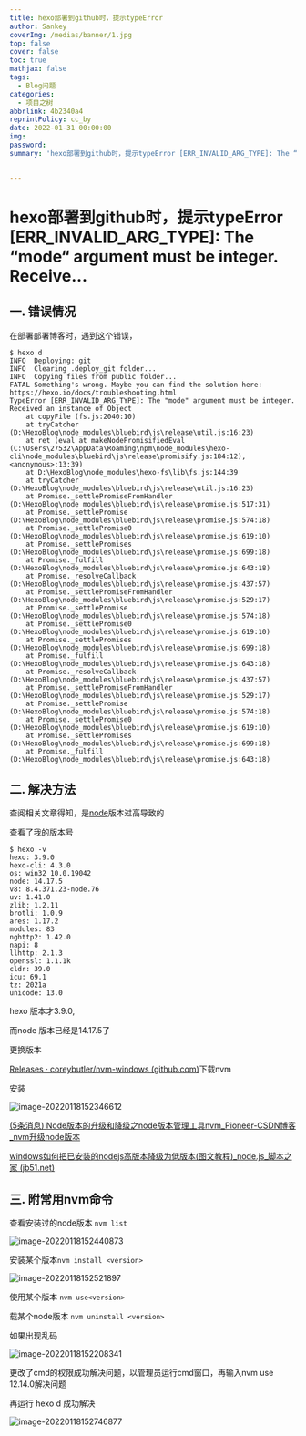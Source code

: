 ```yaml
---
title: hexo部署到github时，提示typeError
author: Sankey
coverImg: /medias/banner/1.jpg
top: false
cover: false
toc: true
mathjax: false
tags:
  - Blog问题
categories:
  - 项目之树
abbrlink: 4b2340a4
reprintPolicy: cc_by
date: 2022-01-31 00:00:00
img:
password:
summary: 'hexo部署到github时，提示typeError [ERR_INVALID_ARG_TYPE]: The “mode“ argument must be integer. Receive... '


---
```




# hexo部署到github时，提示typeError [ERR_INVALID_ARG_TYPE]: The “mode“ argument must be integer. Receive...

## 一. 错误情况

在部署部署博客时，遇到这个错误，

```
$ hexo d
INFO  Deploying: git
INFO  Clearing .deploy_git folder...
INFO  Copying files from public folder...
FATAL Something's wrong. Maybe you can find the solution here: https://hexo.io/docs/troubleshooting.html
TypeError [ERR_INVALID_ARG_TYPE]: The "mode" argument must be integer. Received an instance of Object
    at copyFile (fs.js:2040:10)
    at tryCatcher (D:\HexoBlog\node_modules\bluebird\js\release\util.js:16:23)
    at ret (eval at makeNodePromisifiedEval (C:\Users\27532\AppData\Roaming\npm\node_modules\hexo-cli\node_modules\bluebird\js\release\promisify.js:184:12), <anonymous>:13:39)
    at D:\HexoBlog\node_modules\hexo-fs\lib\fs.js:144:39
    at tryCatcher (D:\HexoBlog\node_modules\bluebird\js\release\util.js:16:23)
    at Promise._settlePromiseFromHandler (D:\HexoBlog\node_modules\bluebird\js\release\promise.js:517:31)
    at Promise._settlePromise (D:\HexoBlog\node_modules\bluebird\js\release\promise.js:574:18)
    at Promise._settlePromise0 (D:\HexoBlog\node_modules\bluebird\js\release\promise.js:619:10)
    at Promise._settlePromises (D:\HexoBlog\node_modules\bluebird\js\release\promise.js:699:18)
    at Promise._fulfill (D:\HexoBlog\node_modules\bluebird\js\release\promise.js:643:18)
    at Promise._resolveCallback (D:\HexoBlog\node_modules\bluebird\js\release\promise.js:437:57)
    at Promise._settlePromiseFromHandler (D:\HexoBlog\node_modules\bluebird\js\release\promise.js:529:17)
    at Promise._settlePromise (D:\HexoBlog\node_modules\bluebird\js\release\promise.js:574:18)
    at Promise._settlePromise0 (D:\HexoBlog\node_modules\bluebird\js\release\promise.js:619:10)
    at Promise._settlePromises (D:\HexoBlog\node_modules\bluebird\js\release\promise.js:699:18)
    at Promise._fulfill (D:\HexoBlog\node_modules\bluebird\js\release\promise.js:643:18)
    at Promise._resolveCallback (D:\HexoBlog\node_modules\bluebird\js\release\promise.js:437:57)
    at Promise._settlePromiseFromHandler (D:\HexoBlog\node_modules\bluebird\js\release\promise.js:529:17)
    at Promise._settlePromise (D:\HexoBlog\node_modules\bluebird\js\release\promise.js:574:18)
    at Promise._settlePromise0 (D:\HexoBlog\node_modules\bluebird\js\release\promise.js:619:10)
    at Promise._settlePromises (D:\HexoBlog\node_modules\bluebird\js\release\promise.js:699:18)
    at Promise._fulfill (D:\HexoBlog\node_modules\bluebird\js\release\promise.js:643:18)
```



## 二. 解决方法

查阅相关文章得知，是[node](https://so.csdn.net/so/search?q=node&spm=1001.2101.3001.7020)版本过高导致的

查看了我的版本号

```
$ hexo -v
hexo: 3.9.0
hexo-cli: 4.3.0
os: win32 10.0.19042
node: 14.17.5
v8: 8.4.371.23-node.76
uv: 1.41.0
zlib: 1.2.11
brotli: 1.0.9
ares: 1.17.2
modules: 83
nghttp2: 1.42.0
napi: 8
llhttp: 2.1.3
openssl: 1.1.1k
cldr: 39.0
icu: 69.1
tz: 2021a
unicode: 13.0
```

hexo 版本才3.9.0,

而node 版本已经是14.17.5了

更换版本

[Releases · coreybutler/nvm-windows (github.com)](https://github.com/coreybutler/nvm-windows/releases)下载nvm

安装

![image-20220118152346612](https://gitee.com/Omnivore_zhang/cloud-image/raw/master/Blog/question/image-20220118152346612.png)

[(5条消息) Node版本的升级和降级之node版本管理工具nvm_Pioneer-CSDN博客_nvm升级node版本](https://blog.csdn.net/chengliang666/article/details/119571718)

[windows如何把已安装的nodejs高版本降级为低版本(图文教程)_node.js_脚本之家 (jb51.net)](https://www.jb51.net/article/202124.htm)

## 三. 附常用nvm命令

查看安装过的node版本 `nvm list`

![image-20220118152440873](https://gitee.com/Omnivore_zhang/cloud-image/raw/master/Blog/question/image-20220118152440873.png)

安装某个版本`nvm install <version>`

![image-20220118152521897](https://gitee.com/Omnivore_zhang/cloud-image/raw/master/Blog/question/image-20220118152521897.png)

使用某个版本 `nvm use<version>`

载某个node版本 `nvm uninstall <version>`

如果出现乱码

![image-20220118152208341](https://gitee.com/Omnivore_zhang/cloud-image/raw/master/Blog/question/image-20220118152208341.png)

更改了cmd的权限成功解决问题，以管理员运行cmd窗口，再输入nvm use 12.14.0解决问题



再运行 hexo d 成功解决

![image-20220118152746877](https://gitee.com/Omnivore_zhang/cloud-image/raw/master/Blog/question/image-20220118152746877.png)



